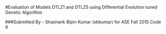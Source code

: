 #Evaluation of Models DTLZ1 and DTLZ5 using Differential Evolution tuned Genetic Algorithm

###Submitted By - Shashank Bipin Kumar (sbkumar) for ASE Fall 2015 Code 9







